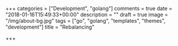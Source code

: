 +++
categories = ["Development", "golang"]
comments = true
date = "2018-01-16T15:49:33+00:00"
description = ""
draft = true
image = "/img/about-bg.jpg"
tags = ["go", "golang", "templates", "themes", "development"]
title = "Rebalancing"

+++
